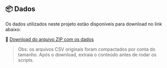 ## 📦 Dados

Os dados utilizados neste projeto estão disponíveis para download no link abaixo:

🔗 [Download do arquivo ZIP com os dados](https://drive.google.com/file/d/1eOsofATTNBkziJrAtjvNw8OgPXbUVzOu/view?usp=drive_link)

> Obs: os arquivos CSV originais foram compactados por conta do tamanho. Após o download, extraia o conteúdo antes de rodar os scripts.
